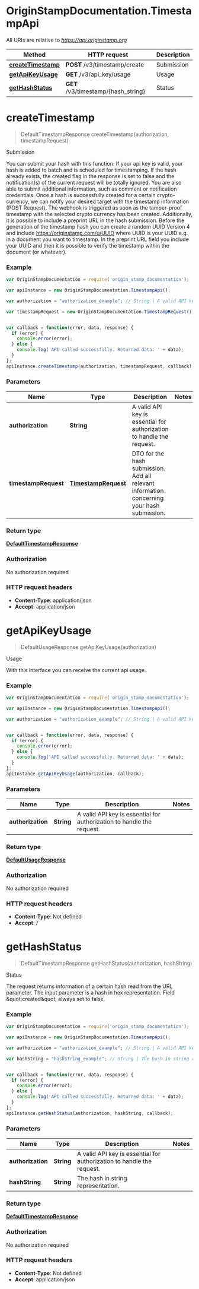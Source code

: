 # OriginStampDocumentation.TimestampApi

All URIs are relative to *https://api.originstamp.org*

Method | HTTP request | Description
------------- | ------------- | -------------
[**createTimestamp**](TimestampApi.md#createTimestamp) | **POST** /v3/timestamp/create | Submission
[**getApiKeyUsage**](TimestampApi.md#getApiKeyUsage) | **GET** /v3/api_key/usage | Usage
[**getHashStatus**](TimestampApi.md#getHashStatus) | **GET** /v3/timestamp/{hash_string} | Status


<a name="createTimestamp"></a>
# **createTimestamp**
> DefaultTimestampResponse createTimestamp(authorization, timestampRequest)

Submission

You can submit your hash with this function. If your api key is valid, your hash is added to batch and is scheduled for timestamping. If the hash already exists, the created flag in the response is set to false and the notification(s) of the current request will be totally ignored. You are also able to submit additional information, such as comment or notification credentials. Once a hash is successfully created for a certain crypto-currency, we can notify your desired target with the timestamp information (POST Request). The webhook is triggered as soon as the tamper-proof timestamp with the selected crypto currency has been created. Additionally, it is possible to include a preprint URL in the hash submission. Before the generation of the timestamp hash you can create a random UUID Version 4 and include https://originstamp.com/u/UUID where UUID is your UUID e.g. in a document you want to timestamp. In the preprint URL field you include your UUID and then it is possible to verify the timestamp within the document (or whatever). 

### Example
```javascript
var OriginStampDocumentation = require('origin_stamp_documentation');

var apiInstance = new OriginStampDocumentation.TimestampApi();

var authorization = "authorization_example"; // String | A valid API key is essential for authorization to handle the request.

var timestampRequest = new OriginStampDocumentation.TimestampRequest(); // TimestampRequest | DTO for the hash submission. Add all relevant information concerning your hash submission.


var callback = function(error, data, response) {
  if (error) {
    console.error(error);
  } else {
    console.log('API called successfully. Returned data: ' + data);
  }
};
apiInstance.createTimestamp(authorization, timestampRequest, callback);
```

### Parameters

Name | Type | Description  | Notes
------------- | ------------- | ------------- | -------------
 **authorization** | **String**| A valid API key is essential for authorization to handle the request. | 
 **timestampRequest** | [**TimestampRequest**](TimestampRequest.md)| DTO for the hash submission. Add all relevant information concerning your hash submission. | 

### Return type

[**DefaultTimestampResponse**](DefaultTimestampResponse.md)

### Authorization

No authorization required

### HTTP request headers

 - **Content-Type**: application/json
 - **Accept**: application/json

<a name="getApiKeyUsage"></a>
# **getApiKeyUsage**
> DefaultUsageResponse getApiKeyUsage(authorization)

Usage

With this interface you can receive the current api usage.

### Example
```javascript
var OriginStampDocumentation = require('origin_stamp_documentation');

var apiInstance = new OriginStampDocumentation.TimestampApi();

var authorization = "authorization_example"; // String | A valid API key is essential for authorization to handle the request.


var callback = function(error, data, response) {
  if (error) {
    console.error(error);
  } else {
    console.log('API called successfully. Returned data: ' + data);
  }
};
apiInstance.getApiKeyUsage(authorization, callback);
```

### Parameters

Name | Type | Description  | Notes
------------- | ------------- | ------------- | -------------
 **authorization** | **String**| A valid API key is essential for authorization to handle the request. | 

### Return type

[**DefaultUsageResponse**](DefaultUsageResponse.md)

### Authorization

No authorization required

### HTTP request headers

 - **Content-Type**: Not defined
 - **Accept**: */*

<a name="getHashStatus"></a>
# **getHashStatus**
> DefaultTimestampResponse getHashStatus(authorization, hashString)

Status

The request returns information of a certain hash read from the URL parameter. The input parameter is a hash in hex representation. Field \&quot;created\&quot; always set to false.

### Example
```javascript
var OriginStampDocumentation = require('origin_stamp_documentation');

var apiInstance = new OriginStampDocumentation.TimestampApi();

var authorization = "authorization_example"; // String | A valid API key is essential for authorization to handle the request.

var hashString = "hashString_example"; // String | The hash in string representation.


var callback = function(error, data, response) {
  if (error) {
    console.error(error);
  } else {
    console.log('API called successfully. Returned data: ' + data);
  }
};
apiInstance.getHashStatus(authorization, hashString, callback);
```

### Parameters

Name | Type | Description  | Notes
------------- | ------------- | ------------- | -------------
 **authorization** | **String**| A valid API key is essential for authorization to handle the request. | 
 **hashString** | **String**| The hash in string representation. | 

### Return type

[**DefaultTimestampResponse**](DefaultTimestampResponse.md)

### Authorization

No authorization required

### HTTP request headers

 - **Content-Type**: Not defined
 - **Accept**: application/json

